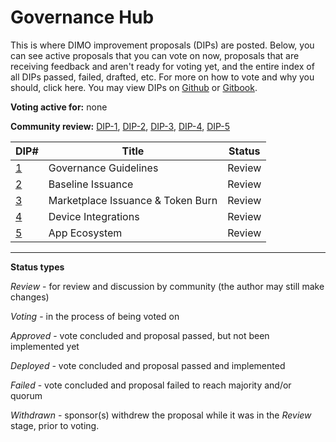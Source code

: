 # Governance Hub

This is where DIMO improvement proposals (DIPs) are posted. Below, you can see active proposals that you can vote on now, proposals that are receiving feedback and aren't ready for voting yet, and the entire index of all DIPs passed, failed, drafted, etc. For more on how to vote and why you should, click here. You may view DIPs on [Github](https://github.com/DIMO-Network/DIP) or [Gitbook](https://docs.dimo.zone/dips).

**Voting active for:** none

**Community review:** [DIP-1](dip-1-governance-guidelines.md), [DIP-2](dip-2-baseline-issuance.md), [DIP-3](broken-reference), [DIP-4](dip-4-device-integrations.md), [DIP-5](dip-5-app-ecosystem.md)

| DIP#                                | Title                             | Status |
| ----------------------------------- | --------------------------------- | ------ |
| [1](dip-1-governance-guidelines.md) | Governance Guidelines             | Review |
| [2](dip-2-baseline-issuance.md)     | Baseline Issuance                 | Review |
| [3](broken-reference)               | Marketplace Issuance & Token Burn | Review |
| [4](dip-4-device-integrations.md)   | Device Integrations               | Review |
| [5](dip-5-app-ecosystem.md)         | App Ecosystem                     | Review |

***

**Status types**

_Review_ - for review and discussion by community (the author may still make changes)

_Voting_ - in the process of being voted on

_Approved_ - vote concluded and proposal passed, but not been implemented yet

_Deployed -_ vote concluded and proposal passed and implemented

_Failed_ - vote concluded and proposal failed to reach majority and/or quorum

_Withdrawn_ - sponsor(s) withdrew the proposal while it was in the _Review_ stage, prior to voting.
